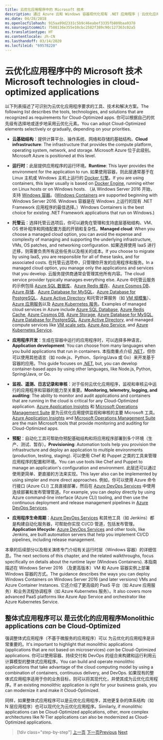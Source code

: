 ```yaml
---
title: 云优化应用程序中的 Microsoft 技术
description: 通过 Azure 云和 Windows 容器现代化现有 .NET 应用程序 | 云优化应用程序中的 Microsoft 技术
ms.date: 04/28/2018
ms.openlocfilehash: 915aa99d2331c5b9c46eabef3335fb809baa9370
ms.sourcegitcommit: 7588136e355e10cbc2582f389c90c127363c02a5
ms.translationtype: HT
ms.contentlocale: zh-CN
ms.lasthandoff: 03/14/2020
ms.locfileid: "69578220"
---
```

# <a name="microsoft-technologies-in-cloud-optimized-applications"></a><span data-ttu-id="c94b9-103">云优化应用程序中的 Microsoft 技术</span><span class="sxs-lookup"><span data-stu-id="c94b9-103">Microsoft technologies in cloud-optimized applications</span></span>

<span data-ttu-id="c94b9-104">以下列表描述了可识别为云优化应用程序要求的工具、技术和解决方案。</span><span class="sxs-lookup"><span data-stu-id="c94b9-104">The following list describes the tools, technologies, and solutions that are recognized as requirements for Cloud-Optimized apps.</span></span> <span data-ttu-id="c94b9-105">你可以根据自己的优先级有选择地或逐步地采用云优化元素。</span><span class="sxs-lookup"><span data-stu-id="c94b9-105">You can adopt Cloud-Optimized elements selectively or gradually, depending on your priorities.</span></span>

- <span data-ttu-id="c94b9-106">**云基础结构**：提供计算平台、操作系统、网络和存储的基础结构。</span><span class="sxs-lookup"><span data-stu-id="c94b9-106">**Cloud infrastructure**: The infrastructure that provides the compute platform, operating system, network, and storage.</span></span> <span data-ttu-id="c94b9-107">Microsoft Azure 位于此级别。</span><span class="sxs-lookup"><span data-stu-id="c94b9-107">Microsoft Azure is positioned at this level.</span></span>

- <span data-ttu-id="c94b9-108">**运行时**：此层提供应用程序的运行环境。</span><span class="sxs-lookup"><span data-stu-id="c94b9-108">**Runtime**: This layer provides the environment for the application to run.</span></span> <span data-ttu-id="c94b9-109">如果使用容器，则此层通常基于在 Linux 主机或 Windows 主机上运行的 [Docker 引擎](https://docs.docker.com/engine/)。</span><span class="sxs-lookup"><span data-stu-id="c94b9-109">If you are using containers, this layer usually is based on [Docker Engine](https://docs.docker.com/engine/), running either on Linux hosts or on Windows hosts.</span></span> <span data-ttu-id="c94b9-110">（从 Windows Server 2016 开始，支持 [Windows 容器](https://docs.microsoft.com/virtualization/windowscontainers/about/)。</span><span class="sxs-lookup"><span data-stu-id="c94b9-110">([Windows Containers](https://docs.microsoft.com/virtualization/windowscontainers/about/) are supported beginning with Windows Server 2016.</span></span> <span data-ttu-id="c94b9-111">Windows 容器是在 Windows 上运行的现有 .NET Framework 应用程序的最佳选择。）</span><span class="sxs-lookup"><span data-stu-id="c94b9-111">Windows Containers is the best choice for existing .NET Framework applications that run on Windows.)</span></span>

- <span data-ttu-id="c94b9-112">**托管云**：选择托管云选项后，你可以避免在管理和支持底层基础结构、VM、OS 修补程序和网络配置方面的开销和复杂性。</span><span class="sxs-lookup"><span data-stu-id="c94b9-112">**Managed cloud**: When you choose a managed cloud option, you can avoid the expense and complexity of managing and supporting the underlying infrastructure, VMs, OS patches, and networking configuration.</span></span> <span data-ttu-id="c94b9-113">如果选择使用 IaaS 进行迁移，则需要负责所有这些任务以及相关的成本。</span><span class="sxs-lookup"><span data-stu-id="c94b9-113">If you choose to migrate by using IaaS, you are responsible for all of these tasks, and for associated costs.</span></span> <span data-ttu-id="c94b9-114">在托管云选项中，只管理你开发的应用程序和服务。</span><span class="sxs-lookup"><span data-stu-id="c94b9-114">In a managed cloud option, you manage only the applications and services that you develop.</span></span> <span data-ttu-id="c94b9-115">云服务提供商通常会管理其他所有内容。</span><span class="sxs-lookup"><span data-stu-id="c94b9-115">The cloud service provider typically manages everything else.</span></span> <span data-ttu-id="c94b9-116">Azure 中托管云服务的示例包括 [Azure SQL 数据库](https://azure.microsoft.com/services/sql-database)、[Azure Redis 缓存](https://azure.microsoft.com/services/cache/)、[Azure Cosmos DB](https://azure.microsoft.com/services/cosmos-db/)、[Azure 存储](https://azure.microsoft.com/services/storage/)、[Azure Database for MySQL](https://azure.microsoft.com/services/mysql/)、[Azure Database for PostgreSQL](https://azure.microsoft.com/services/postgresql/)、[Azure Active Directory](https://azure.microsoft.com/services/active-directory/) 和托管计算服务（如 [VM 规模集](https://azure.microsoft.com/services/virtual-machine-scale-sets/)）、[Azure 应用服务](https://azure.microsoft.com/services/app-service/)以及 [Azure Kubernetes 服务](https://azure.microsoft.com/services/container-service/)。</span><span class="sxs-lookup"><span data-stu-id="c94b9-116">Examples of managed cloud services in Azure include [Azure SQL Database](https://azure.microsoft.com/services/sql-database), [Azure Redis Cache](https://azure.microsoft.com/services/cache/), [Azure Cosmos DB](https://azure.microsoft.com/services/cosmos-db/), [Azure Storage](https://azure.microsoft.com/services/storage/), [Azure Database for MySQL](https://azure.microsoft.com/services/mysql/), [Azure Database for PostgreSQL](https://azure.microsoft.com/services/postgresql/), [Azure Active Directory](https://azure.microsoft.com/services/active-directory/), and managed compute services like [VM scale sets](https://azure.microsoft.com/services/virtual-machine-scale-sets/), [Azure App Service](https://azure.microsoft.com/services/app-service/), and [Azure Kubernetes Service](https://azure.microsoft.com/services/container-service/).</span></span>

- <span data-ttu-id="c94b9-117">**应用程序开发**：生成在容器中运行的应用程序时，可以选择多种语言。</span><span class="sxs-lookup"><span data-stu-id="c94b9-117">**Application development**: You can choose from many languages when you build applications that run in containers.</span></span> <span data-ttu-id="c94b9-118">本指南重点介绍 [.NET](https://www.microsoft.com/net)，但你可以使用其他语言（如 node.js、Python、Spring/Java 或 Go）来开发基于容器的应用。</span><span class="sxs-lookup"><span data-stu-id="c94b9-118">This guide focuses on [.NET](https://www.microsoft.com/net), but, you can develop container-based apps by using other languages, like Node.js, Python, Spring/Java, or Go.</span></span>

- <span data-ttu-id="c94b9-119">**监视、遥测、日志记录和审核**：对于任何云优化应用程序，监视和审核云中运行的应用程序和容器的能力至关重要。</span><span class="sxs-lookup"><span data-stu-id="c94b9-119">**Monitoring, telemetry, logging, and auditing**: The ability to monitor and audit applications and containers that are running in the cloud is critical for any Cloud-Optimized application.</span></span> <span data-ttu-id="c94b9-120">[Azure Application Insights](https://azure.microsoft.com/services/application-insights/) 和 [Microsoft Operations Management Suite](https://www.microsoft.com/cloud-platform/operations-management-suite) 是为云优化应用提供监视和审核的主要 Microsoft 工具。</span><span class="sxs-lookup"><span data-stu-id="c94b9-120">[Azure Application Insights](https://azure.microsoft.com/services/application-insights/) and [Microsoft Operations Management Suite](https://www.microsoft.com/cloud-platform/operations-management-suite) are the main Microsoft tools that provide monitoring and auditing for Cloud-Optimized apps.</span></span>

- <span data-ttu-id="c94b9-121">**预配**：自动化工具可帮助你预配基础结构和将应用程序部署到多个环境（生产、测试、暂存）。</span><span class="sxs-lookup"><span data-stu-id="c94b9-121">**Provisioning**: Automation tools help you provision the infrastructure and deploy an application to multiple environments (production, testing, staging).</span></span> <span data-ttu-id="c94b9-122">可以使用 Chef 和 Puppet 之类的工具来管理应用程序的配置和环境。</span><span class="sxs-lookup"><span data-stu-id="c94b9-122">You can use tools like Chef and Puppet to manage an application's configuration and environment.</span></span> <span data-ttu-id="c94b9-123">此层还可以通过使用更简单、更直接的方法来实现。</span><span class="sxs-lookup"><span data-stu-id="c94b9-123">This layer also can be implemented by using simpler and more direct approaches.</span></span> <span data-ttu-id="c94b9-124">例如，你可以使用 Azure 命令行接口 (Azure CLI) 工具直接部署，然后在 [Azure DevOps Services](https://azure.microsoft.com/services/devops/) 中使用连续部署和发布管理管道。</span><span class="sxs-lookup"><span data-stu-id="c94b9-124">For example, you can deploy directly by using Azure command-line interface (Azure CLI) tooling, and then use the continuous deployment and release management pipelines in [Azure DevOps Services](https://azure.microsoft.com/services/devops/).</span></span>

- <span data-ttu-id="c94b9-125">**应用程序生命周期**：[Azure DevOps Services](https://azure.microsoft.com/services/devops/) 和其他工具（如 Jenkins）都是构建自动化服务器，可帮助你实现 CI/CD 管道，包括发布管理。</span><span class="sxs-lookup"><span data-stu-id="c94b9-125">**Application lifecycle**: [Azure DevOps Services](https://azure.microsoft.com/services/devops/) and other tools, like Jenkins, are built automation servers that help you implement CI/CD pipelines, including release management.</span></span>

<span data-ttu-id="c94b9-126">本章的后续部分以及相关演练专门介绍有关运行时层（Windows 容器）的详细信息。</span><span class="sxs-lookup"><span data-stu-id="c94b9-126">The next sections of this chapter, and the related walkthroughs, focus specifically on details about the runtime layer (Windows Containers).</span></span> <span data-ttu-id="c94b9-127">本指南描述在 Windows Server 2016 （及更高版本）VM 和 Azure 容器实例上部署 Windows 容器的方式。</span><span class="sxs-lookup"><span data-stu-id="c94b9-127">The guidance describes the ways you can deploy Windows Containers on Windows Server 2016 (and later versions) VMs and Azure Container Instances.</span></span> <span data-ttu-id="c94b9-128">它还介绍了更高级的 PaaS 平台（如 Azure 应用服务）和业务流程协调程序（如 Azure Kubernetes 服务）。</span><span class="sxs-lookup"><span data-stu-id="c94b9-128">It also covers more advanced PaaS platforms like Azure App Service and orchestrator like Azure Kubernetes Service.</span></span>

## <a name="monolithic-applications-can-be-cloud-optimized"></a><span data-ttu-id="c94b9-129">整体式应用程序可以  是云优化的应用程序</span><span class="sxs-lookup"><span data-stu-id="c94b9-129">Monolithic applications *can* be Cloud-Optimized</span></span>

<span data-ttu-id="c94b9-130">强调整体式应用程序（不基于微服务的应用程序）可以  为云优化的应用程序是非常重要的。</span><span class="sxs-lookup"><span data-stu-id="c94b9-130">It's important to highlight that monolithic applications (applications that are not based on microservices) *can* be Cloud-Optimized applications.</span></span> <span data-ttu-id="c94b9-131">你可以使用容器、持续交付和 DevOps 的组合来构建和运行利用云计算模型的整体式应用程序。</span><span class="sxs-lookup"><span data-stu-id="c94b9-131">You can build and operate monolithic applications that take advantage of the cloud computing model by using a combination of containers, continuous delivery, and DevOps.</span></span> <span data-ttu-id="c94b9-132">如果现有的整体式应用程序适用于你的业务目标，则可以将其现代化，并使其成为云优化应用程序。</span><span class="sxs-lookup"><span data-stu-id="c94b9-132">If an existing monolithic application is right for your business goals, you can modernize it and make it Cloud-Optimized.</span></span>

<span data-ttu-id="c94b9-133">同样，如果整体式应用程序可以是云优化应用程序，其他更复杂的体系结构（如 N 层应用程序）也可以现代化为云优化应用程序。</span><span class="sxs-lookup"><span data-stu-id="c94b9-133">Similarly, if monolithic applications can be Cloud-Optimized applications, other, more complex architectures like N-Tier applications can also be modernized as Cloud-Optimized applications.</span></span>

>[!div class="step-by-step"]
><span data-ttu-id="c94b9-134">[上一页](reasons-to-modernize-existing-net-apps-to-cloud-optimized-applications.md)
>[下一页](what-about-cloud-native-applications.md)</span><span class="sxs-lookup"><span data-stu-id="c94b9-134">[Previous](reasons-to-modernize-existing-net-apps-to-cloud-optimized-applications.md)
[Next](what-about-cloud-native-applications.md)</span></span>
